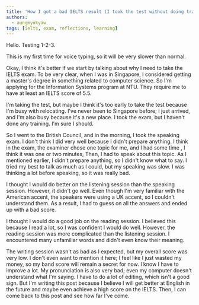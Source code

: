 ```yaml
---
title: 'How I got a bad IELTS result (I took the test without doing training)'
authors:
  - aungmyokyaw
tags: [ielts, exam, reflections, learning]
---
```


Hello. Testing 1-2-3.

This is my first time for voice typing, so it will be very slower than normal.

<!-- truncate -->

Okay, I think it's better if we start by talking about why I need to take the IELTS exam. To be very clear, when I was in Singapore, I considered getting a master's degree in something related to computer science. So I'm applying for the Information Systems program at NTU. They require me to have at least an IELTS score of 5.5.

I'm taking the test, but maybe I think it's too early to take the test because I'm busy with relocating. I've never been to Singapore before; I just arrived, and I'm also busy because it's a new place. I took the exam, but I haven't done any training. I'm sure I should.

So I went to the British Council, and in the morning, I took the speaking exam. I don't think I did very well because I didn't prepare anything. I think in the exam, the examiner chose one topic for me, and I had some time , I think it was one or two minutes, Then, I had to speak about this topic. As I mentioned earlier, I didn't prepare anything, so I didn't know what to say. I tried my best to talk as much as I could, but my speaking was slow. I was thinking a lot before speaking, so it was really bad.

I thought I would do better on the listening session than the speaking session. However, it didn't go well. Even though I'm very familiar with the American accent, the speakers were using a UK accent, so I couldn't understand them. As a result, I had to guess on all the answers and ended up with a bad score.

I thought I would do a good job on the reading session. I believed this because I read a lot, so I was confident I would do well. However, the reading session was more complicated than the listening session. I encountered many unfamiliar words and didn't even know their meaning.

The writing session wasn't as bad as I expected, but my overall score was very low. I don't even want to mention it here; I feel like I just wasted my money, so my band score will remain a secret for now. I know I have to improve a lot. My pronunciation is also very bad; even my computer doesn't understand what I'm saying. I have to do a lot of editing, which isn't a good sign. But I'm writing this post because I believe I will get better at English in the future and maybe even achieve a high score on the IELTS. Then, I can come back to this post and see how far I've come.
